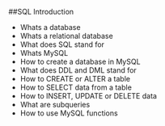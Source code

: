 ##SQL Introduction
* Whats a database
* Whats a relational database
* What does SQL stand for
* Whats MySQL
* How to create a database in MySQL
* What does DDL and DML stand for
* How to CREATE or ALTER a table
* How to SELECT data from a table
* How to INSERT, UPDATE or DELETE data
* What are subqueries
* How to use MySQL functions
